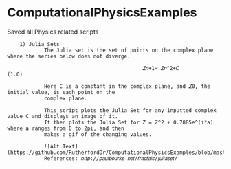 # ComputationalPhysicsExamples
Saved all Physics related scripts

        1) Julia Sets
                The Julia set is the set of points on the complex plane where the series below does not diverge. 

                                                𝑍𝑛+1= 𝑍𝑛^2+𝐶                                              (1.0)

                Here C is a constant in the complex plane, and 𝑍0, the initial value, is each point on the 
                complex plane.

                This script plots the Julia Set for any inputted complex value C and displays an image of it.
                It then plots the Julia Set for Z = Z^2 + 0.7885e^(i*a) where a ranges from 0 to 2pi, and then 
                makes a gif of the changing values. 

                ![Alt Text](https://github.com/RutherfordDr/ComputationalPhysicsExamples/blob/master/animationHighQuality.gif)
                References: ℎ𝑡𝑡𝑝://𝑝𝑎𝑢𝑙𝑏𝑜𝑢𝑟𝑘𝑒.𝑛𝑒𝑡/𝑓𝑟𝑎𝑐𝑡𝑎𝑙𝑠/𝑗𝑢𝑙𝑖𝑎𝑠𝑒𝑡/
